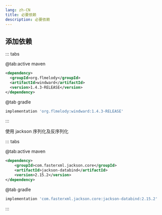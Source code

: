 ```yaml
---
lang: zh-CN
title: 必要依赖
description: 必要依赖
---
```


## 添加依赖

::: tabs

@tab:active maven

```xml
<dependency>
  <groupId>org.flmelody</groupId>
  <artifactId>windward</artifactId>
  <version>1.4.3-RELEASE</version>
</dependency>
```

@tab gradle

```groovy
implementation 'org.flmelody:windward:1.4.3-RELEASE'
```

:::

使用 jackson 序列化及反序列化

::: tabs

@tab:active maven

```xml
<dependency>
    <groupId>com.fasterxml.jackson.core</groupId>
    <artifactId>jackson-databind</artifactId>
    <version>2.15.2</version>
</dependency>
```

@tab gradle

```groovy
implementation 'com.fasterxml.jackson.core:jackson-databind:2.15.2'
```

:::
